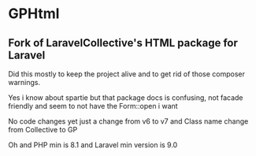 # GPHtml
## Fork of LaravelCollective's HTML package for Laravel

Did this mostly to keep the project alive and to get rid of those composer warnings.

Yes i know about spartie but that package docs is confusing, not facade friendly and seem to not have the Form::open i want

No code changes yet just a change from v6 to v7 and Class name change from Collective to GP

Oh and PHP min is 8.1 and Laravel min version is 9.0

